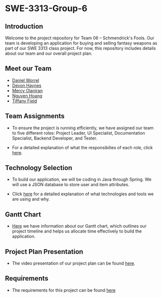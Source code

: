 # SWE-3313-Group-6
## Introduction
Welcome to the project repository for Team 06 – Schmendrick's Fools. Our team is developing an application for buying and selling fantasy weapons as part of our SWE 3313 class project. For now, this repository includes details about our team and our overall project plan.

## Meet our Team
- [Daniel Worrel](project-plan/resumes/DanielWorrel.md)
- [Devon Haynes](project-plan/resumes/DevonHaynes.md)
- [Mercy Olaniran](project-plan/resumes/MercyOlaniran.md)
- [Nguyen Hoang](project-plan/resumes/NguyenHoang.md)
- [Tiffany Field](project-plan/resumes/TiffanyField.md)

## Team Assignments
- To ensure the project is running efficiently, we have assigned our team to five different roles: Project Leader, UI Specialist, Documentation Specialist, Backend Developer, and Tester.

- For a detailed explanation of what the responsibilies of each role, click [here](project-plan/team-assignments/README.md).
## Technology Selection
- To build our application, we will be coding in Java through Spring. We will use a JSON database to store user and item attributes.

- Click [here](project-plan/technology-selection/README.md) for a detailed explanation of what technologies and tools we are using and why.

## Gantt Chart
- [Here](project-plan/README.md) we have information about our Gantt chart, which outlines our project timeline and helps us allocate time effectively to build the application.

## Project Plan Presentation 
- The video presentation of our project plan can be found [here](https://www.loom.com/share/7142791640534e538a6149a22727e63b?sid=3d86df32-d01c-465d-b08b-35380c3de78b).

## Requirements
- The requirements for this project can be found [here]()

